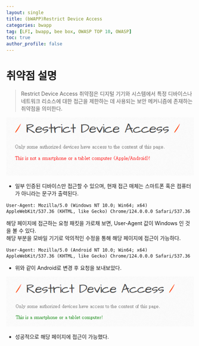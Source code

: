 ```yaml
---
layout: single
title: (bWAPP)Restrict Device Access
categories: bwapp
tag: [LFI, bwapp, bee box, OWASP TOP 10, OWASP]
toc: true
author_profile: false
---
```


# 취약점 설명
> Restrict Device Access 취약점은 디지털 기기와 시스템에서 특정 디바이스나 네트워크 리소스에 대한 접근을 제한하는 데 사용되는 보안 메커니즘에 존재하는 취약점을 의미한다.

![그림 1-1](/assets/image/bwapp/Missing%20Functional%20Level%20Access%20Control/Restrict%20Device%20Access/image.png)

- 일부 인증된 디바이스만 접근할 수 있으며, 현재 접근 매체는 스마트폰 혹은 컴퓨터가 아니라는 문구가 출력된다.

```
User-Agent: Mozilla/5.0 (Windows NT 10.0; Win64; x64) AppleWebKit/537.36 (KHTML, like Gecko) Chrome/124.0.0.0 Safari/537.36
```

해당 페이지에 접근하는 요청 패킷을 가로채 보면, User-Agent 값이 Windows 인 것을 볼 수 있다.
<br>
해당 부분을 모바일 기기로 악의적인 수정을 통해 해당 페이지에 접근이 가능하다.

```
User-Agent: Mozilla/5.0 (Android NT 10.0; Win64; x64) AppleWebKit/537.36 (KHTML, like Gecko) Chrome/124.0.0.0 Safari/537.36
```

- 위와 같이 Android로 변경 후 요청을 보내보았다.

![그림 1-2](/assets/image/bwapp/Missing%20Functional%20Level%20Access%20Control/Restrict%20Device%20Access/image-1.png)
- 성공적으로 해당 페이지에 접근이 가능했다.